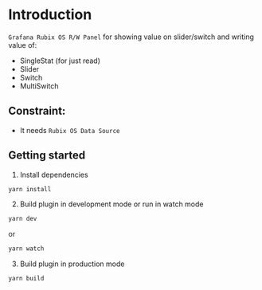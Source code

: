 # Introduction

`Grafana Rubix OS R/W Panel` for showing value on slider/switch and writing value of:

- SingleStat (for just read)
- Slider
- Switch
- MultiSwitch

## Constraint:

- It needs `Rubix OS Data Source`

## Getting started

1. Install dependencies

```BASH
yarn install
```

2. Build plugin in development mode or run in watch mode

```BASH
yarn dev
```

or

```BASH
yarn watch
```

3. Build plugin in production mode

```BASH
yarn build
```
